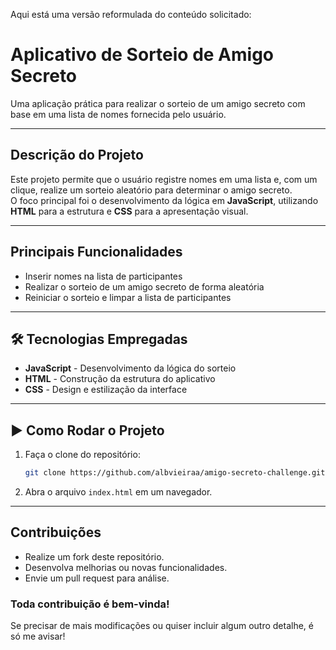 Aqui está uma versão reformulada do conteúdo solicitado:

#  Aplicativo de Sorteio de Amigo Secreto

Uma aplicação prática para realizar o sorteio de um amigo secreto com base em uma lista de nomes fornecida pelo usuário.

---

##  Descrição do Projeto

Este projeto permite que o usuário registre nomes em uma lista e, com um clique, realize um sorteio aleatório para determinar o amigo secreto.  
O foco principal foi o desenvolvimento da lógica em **JavaScript**, utilizando **HTML** para a estrutura e **CSS** para a apresentação visual.

---

##  Principais Funcionalidades

-  Inserir nomes na lista de participantes  
-  Realizar o sorteio de um amigo secreto de forma aleatória  
-  Reiniciar o sorteio e limpar a lista de participantes  

---

## 🛠 Tecnologias Empregadas

- **JavaScript** - Desenvolvimento da lógica do sorteio  
- **HTML** - Construção da estrutura do aplicativo  
- **CSS** - Design e estilização da interface  

---

## ▶ Como Rodar o Projeto

1. Faça o clone do repositório:
   ```bash
   git clone https://github.com/albvieiraa/amigo-secreto-challenge.git
   ```

2. Abra o arquivo `index.html` em um navegador.

---

##  Contribuições

- Realize um fork deste repositório.  
- Desenvolva melhorias ou novas funcionalidades.  
- Envie um pull request para análise.

###  Toda contribuição é bem-vinda!

Se precisar de mais modificações ou quiser incluir algum outro detalhe, é só me avisar!
